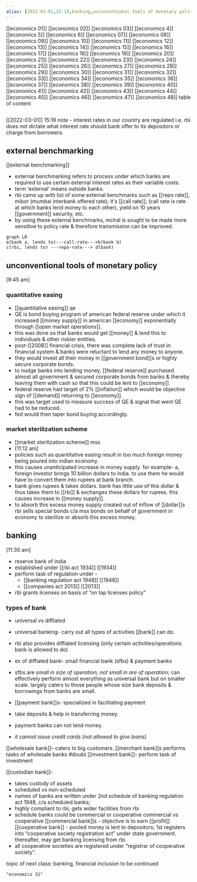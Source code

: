 ```yaml
---
alias: [2022-03-01,15:19,banking,unconventional tools of monetary policy]
---
```

[[economics 01]] [[economics 02]] [[economics 03]] [[economics 4]] [[economics 5]] [[economics 6]] [[economics 07]] [[economics 08]] [[economics 09]] [[economics 10]]
[[economics 11]] [[economics 12]] [[economics 13]] [[economics 14]] [[economics 15]] [[economics 16]] [[economics 17]] [[economics 18]] [[economics 19]] [[economics 20]]
[[economics 21]] [[economics 22]] [[economics 23]] [[economics 24]] [[economics 25]] [[economics 26]] [[economics 27]] [[economics 28]] [[economics 29]] [[economics 30]]
[[economics 31]] [[economics 32]] [[economics 33]] [[economics 34]] [[economics 35]] [[economics 36]] [[economics 37]] [[economics 38]] [[economics 39]] [[economics 40]]
[[economics 41]] [[economics 42]] [[economics 43]] [[economics 44]] [[economics 45]] [[economics 46]] [[economics 47]] [[economics 48]]
table of content
```toc
```

[[2022-03-01]] 15:19
note - interest rates in our country are regulated i.e. rbi does not dictate what interest rate should bank offer to its depositors or charge from borrowers.
## external benchmarking
[[external benchmarking]]
- external benchmarking refers to process under which banks are required to use certain external interest rates as their variable costs.
- term ‘external’ means outside banks.
- rbi came up with list of some external benchmarks such as [[repo rate]], mibor (mumbai interbank offered rate); it's [[call rate]]; (call rate is rate at which banks lend money to each other), yield on 10 years [[government]] security, etc.
- by using these external benchmarks, mclral is sought to be made more sensitive to policy rate & therefore transmission can be improved.
```mermaid 2022-03-22 - 17:52
graph LR
a(bank a, lends to)---call-rate--->b(bank b)
c(rbi, lends to) ---repo-rate---> d(bank)
```
## unconventional tools of monetary policy
[9:45 am]

### quantitative easing
- [[quantitative easing]] qe
- QE is bond buying program of american federal reserve under which it increased [[money supply]] in american [[economy]] exponentially through [[open market operations]].
- this was done so that banks would get [[money]] & lend this to individuals & other riskier entities.
- post-[[2008]] financial crisis, there was complete lack of trust in financial system & banks were reluctant to lend any money to anyone.
- they would invest all their money in [[government bond]]s or highly secure corporate bonds.
- to nudge banks into lending money, [[federal reserve]] purchased almost all government & secured corporate bonds from banks & thereby leaving them with cash so that this could be lent to [[economy]].
- federal reserve had target of 2% [[inflation]] which would be objective sign of [[demand]] returning to [[economy]].
- this was target used to measure success of QE & signal that went QE had to be reduced.
- fed would then taper bond buying accordingly.

### market sterilization scheme
- [[market sterilization scheme]] mss
- [11:12 am]
- policies such as quantitative easing result in too much foreign money being poured into indian economy.
- this causes unanticipated increase in money supply. for example- a, foreign investor brings 10 billion dollars to india. to use them he would have to convert them into rupees at bank branch.
- bank gives rupees & takes dollars. bank has little use of this dollar & thus takes them to [[rbi]] & exchanges these dollars for rupees. this causes increase in [[money supply]].
- to absorb this excess money supply created out of inflow of [[dollar]]s rbi sells special bonds c/a mss bonds on behalf of government in economy to sterilize or absorb this excess money.

## banking
[11:30 am]
- reserve bank of india
- established under [[rbi act 1934]] [[1934]]
- perform task of regulation under -
	- [[banking regulation act 1948]] [[1948]]
	- [[companies act 2013]] [[2013]]
- rbi grants licenses on basis of “on tap licenses policy”
### types of bank
- universal vs diffiated
- universal banking- carry out all types of activities [[bank]] can do.
- rbi also provides diffiated licensing (only certain activities/operations bank is allowed to do)
- ex of diffiated bank- small financial bank (sfbs) & payment banks

- sfbs are *small in size of operation; not small in are of operation*; can effectively perform almost everything as universal bank but on smaller scale. largely caters to those people whose size bank deposits & borrowings from banks are small.

- [[payment bank]]s- specialized in facilitating payment
- take deposits & help in transferring money.
- payment banks can not lend money.
- *it cannot issue credit cards (not allowed to give loans)*

[[wholesale bank]]- caters to big customers.
[[merchant bank]]s performs tasks of wholesale banks #doubt 
[[investment bank]]- perform task of investment

[[custodian bank]]-
- takes custody of assets
- scheduled vs non-scheduled
- names of banks are written under 2nd schedule of banking regulation act 1948, c/a scheduled banks;
- highly compliant to rbi; gets wider facilities from rbi
- schedule banks could be commercial or cooperative
commercial vs cooperative
	[[commercial bank]]s - objective is to earn [[profit]]
	[[cooperative bank]] - pooled money is lent to depositors; 1st registers into “cooperative society registration act” under state government. thereafter, may get banking licensing from rbi.
- all cooperative societies are registered under “registrar of cooperative society”.

topic of next class: banking, financial inclusion to be continued
```query 
"economics 31"
```